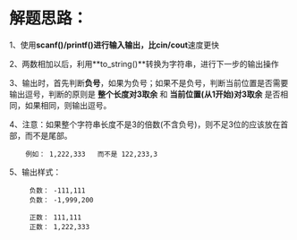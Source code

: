 # 解题思路：

1、使用**scanf()/printf()**进行输入输出，比**cin/cout**速度更快

2、两数相加以后，利用**to_string()**转换为字符串，进行下一步的输出操作	

3、输出时，首先判断**负号**，如果为负号；如果不是负号，判断当前位置是否需要输出逗号，判断的原则是 **整个长度对3取余** 和 **当前位置(从1开始)对3取余** 是否相同，如果相同，则输出逗号。

4、注意：如果整个字符串长度不是3的倍数(不含负号)，则不足3位的应该放在首部，而不是尾部。

		例如： 1,222,333   而不是 122,233,3

5、输出样式：

		 负数： -111,111
		 负数： -1,999,200
	
		 正数： 111,111
		 正数： 1,222,333